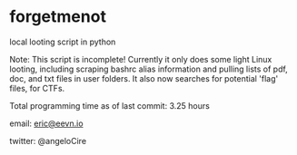 # forgetmenot
local looting script in python

Note: This script is incomplete! Currently it only does some light Linux looting, including scraping bashrc alias information and pulling lists of pdf, doc, and txt files in user folders. It also now searches for potential 'flag' files, for CTFs.

Total programming time as of last commit: 3.25 hours

email: eric@eevn.io

twitter: @angeloCire
